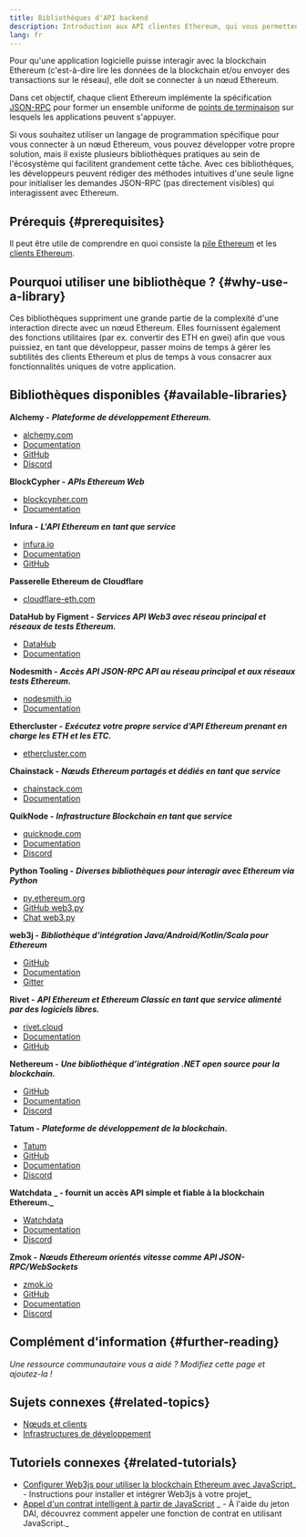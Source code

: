 ```yaml
---
title: Bibliothèques d'API backend
description: Introduction aux API clientes Ethereum, qui vous permettent d'interagir avec la blockchain depuis votre application.
lang: fr
---
```


Pour qu'une application logicielle puisse interagir avec la blockchain Ethereum (c'est-à-dire lire les données de la blockchain et/ou envoyer des transactions sur le réseau), elle doit se connecter à un nœud Ethereum.

Dans cet objectif, chaque client Ethereum implémente la spécification [JSON-RPC](/developers/docs/apis/json-rpc/) pour former un ensemble uniforme de [points de terminaison](/developers/docs/apis/json-rpc/#json-rpc-methods) sur lesquels les applications peuvent s'appuyer.

Si vous souhaitez utiliser un langage de programmation spécifique pour vous connecter à un nœud Ethereum, vous pouvez développer votre propre solution, mais il existe plusieurs bibliothèques pratiques au sein de l'écosystème qui facilitent grandement cette tâche. Avec ces bibliothèques, les développeurs peuvent rédiger des méthodes intuitives d'une seule ligne pour initialiser les demandes JSON-RPC (pas directement visibles) qui interagissent avec Ethereum.

## Prérequis {#prerequisites}

Il peut être utile de comprendre en quoi consiste la [pile Ethereum](/developers/docs/ethereum-stack/) et les [clients Ethereum](/developers/docs/nodes-and-clients/).

## Pourquoi utiliser une bibliothèque ? {#why-use-a-library}

Ces bibliothèques suppriment une grande partie de la complexité d'une interaction directe avec un nœud Ethereum. Elles fournissent également des fonctions utilitaires (par ex. convertir des ETH en gwei) afin que vous puissiez, en tant que développeur, passer moins de temps à gérer les subtilités des clients Ethereum et plus de temps à vous consacrer aux fonctionnalités uniques de votre application.

## Bibliothèques disponibles {#available-libraries}

**Alchemy -** **_Plateforme de développement Ethereum._**

- [alchemy.com](https://www.alchemy.com/)
- [Documentation](https://docs.alchemyapi.io/)
- [GitHub](https://github.com/alchemyplatform)
- [Discord](https://discord.com/invite/A39JVCM)

**BlockCypher -** **_APIs Ethereum Web_**

- [blockcypher.com](https://www.blockcypher.com/)
- [Documentation](https://www.blockcypher.com/dev/ethereum/)

**Infura -** **_L'API Ethereum en tant que service_**

- [infura.io](https://infura.io)
- [Documentation](https://infura.io/docs)
- [GitHub](https://github.com/INFURA)

**Passerelle Ethereum de Cloudflare**

- [cloudflare-eth.com](https://cloudflare-eth.com)

**DataHub by Figment -** **_Services API Web3 avec réseau principal et réseaux de tests Ethereum._**

- [DataHub](https://www.figment.io/datahub)
- [Documentation](https://docs.figment.io/introduction/what-is-datahub)

**Nodesmith -** **_Accès API JSON-RPC API au réseau principal et aux réseaux tests Ethereum._**

- [nodesmith.io](https://nodesmith.io/network/ethereum/)
- [Documentation](https://nodesmith.io/docs/#/ethereum/apiRef)

**Ethercluster -** **_Exécutez votre propre service d'API Ethereum prenant en charge les ETH et les ETC._**

- [ethercluster.com](https://www.ethercluster.com/)

**Chainstack -** **_Nœuds Ethereum partagés et dédiés en tant que service_**

- [chainstack.com](https://chainstack.com)
- [Documentation](https://docs.chainstack.com)

**QuikNode -** **_Infrastructure Blockchain en tant que service_**

- [quicknode.com](https://quicknode.com)
- [Documentation](https://www.quicknode.com/docs)
- [Discord](https://discord.gg/NaR7TtpvJq)

**Python Tooling -** **_Diverses bibliothèques pour interagir avec Ethereum via Python_**

- [py.ethereum.org](http://python.ethereum.org/)
- [GitHub web3.py](https://github.com/ethereum/web3.py)
- [Chat web3.py](https://gitter.im/ethereum/web3.py)

**web3j -** **_Bibliothèque d'intégration Java/Android/Kotlin/Scala pour Ethereum_**

- [GitHub](https://github.com/web3j/web3j)
- [Documentation](https://docs.web3j.io/)
- [Gitter](https://gitter.im/web3j/web3j)

**Rivet -** **_API Ethereum et Ethereum Classic en tant que service alimenté par des logiciels libres._**

- [rivet.cloud](https://rivet.cloud)
- [Documentation](https://rivet.cloud/docs/)
- [GitHub](https://github.com/openrelayxyz/ethercattle-deployment)

**Nethereum -** **_Une bibliothèque d’intégration .NET open source pour la blockchain._**

- [GitHub](https://github.com/Nethereum/Nethereum)
- [Documentation](http://docs.nethereum.com/en/latest/)
- [Discord](https://discord.com/invite/jQPrR58FxX)

**Tatum -** **_Plateforme de développement de la blockchain._**

- [Tatum](https://tatum.io/)
- [GitHub](https://github.com/tatumio/)
- [Documentation](https://docs.tatum.io/)
- [Discord](https://discord.gg/EDmW3kjTC9)

**Watchdata** **_ - fournit un accès API simple et fiable à la blockchain Ethereum._**

- [Watchdata](https://watchdata.io/)
- [Documentation](https://docs.watchdata.io/)
- [Discord](https://discord.com/invite/TZRJbZ6bdn)

**Zmok -** **_Nœuds Ethereum orientés vitesse comme API JSON-RPC/WebSockets_**

- [zmok.io](https://zmok.io/)
- [GitHub](https://github.com/zmok-io)
- [Documentation](https://docs.zmok.io/)
- [Discord](https://discord.gg/fAHeh3ka6s)

## Complément d'information {#further-reading}

_Une ressource communautaire vous a aidé ? Modifiez cette page et ajoutez-la !_

## Sujets connexes {#related-topics}

- [Nœuds et clients](/developers/docs/nodes-and-clients/)
- [Infrastructures de développement](/developers/docs/frameworks/)

## Tutoriels connexes {#related-tutorials}

- [Configurer Web3js pour utiliser la blockchain Ethereum avec JavaScript](/developers/tutorials/set-up-web3js-to-use-ethereum-in-javascript/)_ - Instructions pour installer et intégrer Web3js à votre projet_
- [Appel d'un contrat intelligent à partir de JavaScript](/developers/tutorials/calling-a-smart-contract-from-javascript/) _ - À l'aide du jeton DAI, découvrez comment appeler une fonction de contrat en utilisant JavaScript._
